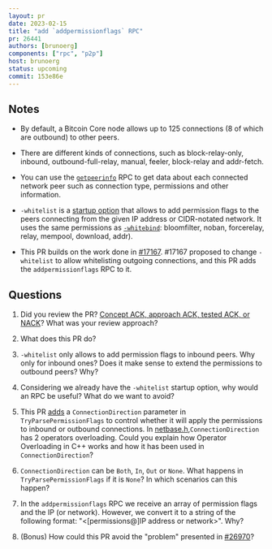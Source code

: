 ```yaml
---
layout: pr
date: 2023-02-15
title: "add `addpermissionflags` RPC"
pr: 26441
authors: [brunoerg]
components: ["rpc", "p2p"]
host: brunoerg
status: upcoming
commit: 153e86e
---
```


## Notes

- By default, a Bitcoin Core node allows up to 125 connections (8 of which are outbound) to other peers.

- There are different kinds of connections, such as block-relay-only, inbound, outbound-full-relay, manual, feeler, block-relay and addr-fetch.

- You can use the [`getpeerinfo`](https://bitcoincore.org/en/doc/24.0.0/rpc/network/getpeerinfo/) RPC to get data about each connected network peer such as connection type, permissions and other information.

- `-whitelist` is a [startup option](https://github.com/bitcoin/bitcoin/blob/dc905f6c2a60961aee73578fd3092bf90b28409f/src/init.cpp#L523-L525) that allows to add permission flags to the peers connecting from the given IP address or CIDR-notated network. It uses the same permissions as [`-whitebind`](https://github.com/bitcoin/bitcoin/blob/dc905f6c2a60961aee73578fd3092bf90b28409f/src/init.cpp#L519-L521): bloomfilter, noban, forcerelay, relay, mempool, download, addr).

- This PR builds on the work done in [#17167](https://github.com/bitcoin/bitcoin/pull/17167). #17167 proposed to change `-whitelist` to allow whitelisting outgoing connections, and this PR adds the `addpermissionflags` RPC to it.

## Questions

1. Did you review the PR? [Concept ACK, approach ACK, tested ACK, or NACK](https://github.com/bitcoin/bitcoin/blob/master/CONTRIBUTING.md#peer-review)? What was your review approach?

1. What does this PR do?

1. `-whitelist` only allows to add permission flags to inbound peers. Why only for inbound ones? Does it make sense to extend the permissions to outbound peers? Why?

1. Considering we already have the `-whitelist` startup option, why would an RPC be useful? What do we want to avoid?

1. This PR [adds](https://github.com/bitcoin-core-review-club/bitcoin/commit/7dc3ac9cd5fcbb1da42f57fd02aa2f3dff325dd3#diff-bcb9f9354b59da783335c9a2b9d706fd5679e94bf63d67a17959544ef7255343R23-R24) a `ConnectionDirection` parameter in `TryParsePermissionFlags` to control whether it will apply the permissions to inbound or outbound connections. In [netbase.h](https://github.com/bitcoin/bitcoin/blob/dc905f6c2a60961aee73578fd3092bf90b28409f/src/netbase.h#L38),`ConnectionDirection` has 2 operators overloading. Could you explain how Operator Overloading in C++ works and how it has been used in `ConnectionDirection`?

1. `ConnectionDirection` can be `Both`, `In`, `Out` or `None`. What happens in `TryParsePermissionFlags` if it is `None`? In which scenarios can this happen?

1. In the `addpermissionflags` RPC we receive an array of permission flags and the IP (or network). However, we convert it to a string of the following format: "<[permissions@]IP address or network>". Why?

1. (Bonus) How could this PR avoid the "problem" presented in [#26970](https://github.com/bitcoin/bitcoin/pull/26970)?

<!-- TODO: After meeting, uncomment and add meeting log between the irc tags
## Meeting Log

{% irc %}
{% endirc %}
-->
